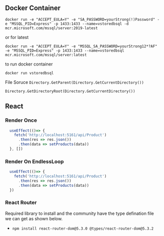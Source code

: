 ## Docker Container
`docker run -e "ACCEPT_EULA=Y" -e "SA_PASSWORD=yourStrong(!)Password" -e "MSSQL_PID=Express" -p 1433:1433 --name=vstoredbsql -d mcr.microsoft.com/mssql/server:2019-latest`

or for latest

`docker run -e "ACCEPT_EULA=Y" -e "MSSQL_SA_PASSWORD=yourStrong12*?AF" -e "MSSQL_PID=Express" -p 1433:1433 --name=vstoredbsql  mcr.microsoft.com/mssql/server:latest`

to run docker container

`docker run vstoredbsql`


File Soruce
`Directory.GetParent(Directory.GetCurrentDirectory())`

`Directory.GetDirectoryRoot(Directory.GetCurrentDirectory())`



## React
### Render Once
```js
  useEffect(()=> {
    fetch('http://localhost:5161/api/Product')
      .then(res => res.json())
      .then(data => setProducts(data))
  }, [])
```

### Render On EndlessLoop
```js
  useEffect(()=> {
    fetch('http://localhost:5161/api/Product')
      .then(res => res.json())
      .then(data => setProducts(data))
  })
```

### React Router
Required library to install and the community have the type defination file we can get as shown below.
- `npm install react-router-dom@5.3.0 @types/react-router-dom@5.3.2`